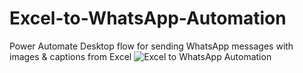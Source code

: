 # Excel-to-WhatsApp-Automation
Power Automate Desktop flow for sending WhatsApp messages with images &amp; captions from Excel
![Excel to WhatsApp Automation](assets/banner.png)
